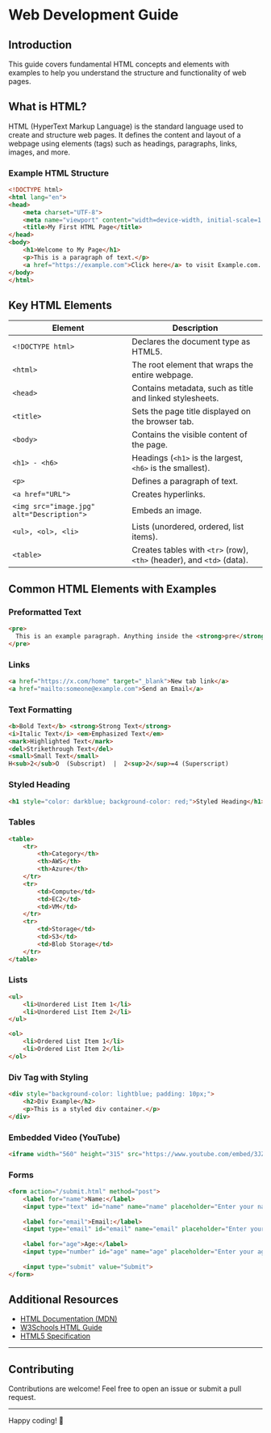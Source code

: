 # Web Development Guide

## Introduction
This guide covers fundamental HTML concepts and elements with examples to help you understand the structure and functionality of web pages.

## What is HTML?
HTML (HyperText Markup Language) is the standard language used to create and structure web pages. It defines the content and layout of a webpage using elements (tags) such as headings, paragraphs, links, images, and more.

### Example HTML Structure
```html
<!DOCTYPE html>
<html lang="en">
<head>
    <meta charset="UTF-8">
    <meta name="viewport" content="width=device-width, initial-scale=1.0">
    <title>My First HTML Page</title>
</head>
<body>
    <h1>Welcome to My Page</h1>
    <p>This is a paragraph of text.</p>
    <a href="https://example.com">Click here</a> to visit Example.com.
</body>
</html>
```

## Key HTML Elements

| Element | Description |
|---------|-------------|
| `<!DOCTYPE html>` | Declares the document type as HTML5. |
| `<html>` | The root element that wraps the entire webpage. |
| `<head>` | Contains metadata, such as title and linked stylesheets. |
| `<title>` | Sets the page title displayed on the browser tab. |
| `<body>` | Contains the visible content of the page. |
| `<h1> - <h6>` | Headings (`<h1>` is the largest, `<h6>` is the smallest). |
| `<p>` | Defines a paragraph of text. |
| `<a href="URL">` | Creates hyperlinks. |
| `<img src="image.jpg" alt="Description">` | Embeds an image. |
| `<ul>, <ol>, <li>` | Lists (unordered, ordered, list items). |
| `<table>` | Creates tables with `<tr>` (row), `<th>` (header), and `<td>` (data). |

## Common HTML Elements with Examples

### Preformatted Text
```html
<pre>
  This is an example paragraph. Anything inside the <strong>pre</strong> tag is displayed as is.
</pre>
```

### Links
```html
<a href="https://x.com/home" target="_blank">New tab link</a>
<a href="mailto:someone@example.com">Send an Email</a>
```

### Text Formatting
```html
<b>Bold Text</b> <strong>Strong Text</strong>
<i>Italic Text</i> <em>Emphasized Text</em>
<mark>Highlighted Text</mark>
<del>Strikethrough Text</del>
<small>Small Text</small>
H<sub>2</sub>O  (Subscript)  |  2<sup>2</sup>=4 (Superscript)
```

### Styled Heading
```html
<h1 style="color: darkblue; background-color: red;">Styled Heading</h1>
```

### Tables
```html
<table>
    <tr>
        <th>Category</th>
        <th>AWS</th>
        <th>Azure</th>
    </tr>
    <tr>
        <td>Compute</td>
        <td>EC2</td>
        <td>VM</td>
    </tr>
    <tr>
        <td>Storage</td>
        <td>S3</td>
        <td>Blob Storage</td>
    </tr>
</table>
```

### Lists
```html
<ul>
    <li>Unordered List Item 1</li>
    <li>Unordered List Item 2</li>
</ul>

<ol>
    <li>Ordered List Item 1</li>
    <li>Ordered List Item 2</li>
</ol>
```

### Div Tag with Styling
```html
<div style="background-color: lightblue; padding: 10px;">
    <h2>Div Example</h2>
    <p>This is a styled div container.</p>
</div>
```

### Embedded Video (YouTube)
```html
<iframe width="560" height="315" src="https://www.youtube.com/embed/3JZ_D3ELwOQ"></iframe>
```

### Forms
```html
<form action="/submit.html" method="post">
    <label for="name">Name:</label>
    <input type="text" id="name" name="name" placeholder="Enter your name">
    
    <label for="email">Email:</label>
    <input type="email" id="email" name="email" placeholder="Enter your email">
    
    <label for="age">Age:</label>
    <input type="number" id="age" name="age" placeholder="Enter your age">
    
    <input type="submit" value="Submit">
</form>
```

## Additional Resources
- [HTML Documentation (MDN)](https://developer.mozilla.org/en-US/docs/Web/HTML)
- [W3Schools HTML Guide](https://www.w3schools.com/html/)
- [HTML5 Specification](https://html.spec.whatwg.org/)

---

## Contributing
Contributions are welcome! Feel free to open an issue or submit a pull request.


---

Happy coding! 🚀

